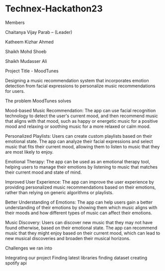 # Technex-Hackathon23

Members

Chaitanya Vijay Parab – (Leader)

Katheem Kizhar Ahmed 

Shaikh Mohd Shoeb  

Shaikh Mudasser Ali


Project Title - MoodTunes

Designing a music recommendation system that incorporates emotion detection from facial expressions to personalize music recommendations for users.




The problem MoodTunes solves

Mood-based Music Recommendation: The app can use facial recognition technology to detect the user's current mood, and then recommend music that aligns with that mood, such as happy or energetic music for a positive mood and relaxing or soothing music for a more relaxed or calm mood.

Personalized Playlists: Users can create custom playlists based on their emotional state. The app can analyze their facial expressions and select music that fits their current mood, allowing them to listen to music that they are most likely to enjoy.

Emotional Therapy: The app can be used as an emotional therapy tool, helping users to manage their emotions by listening to music that matches their current mood and state of mind.

Improved User Experience: The app can improve the user experience by providing personalized music recommendations based on their emotions, rather than relying on generic algorithms or playlists.

Better Understanding of Emotions: The app can help users gain a better understanding of their emotions by showing them which music aligns with their moods and how different types of music can affect their emotions.

Music Discovery: Users can discover new music that they may not have found otherwise, based on their emotional state. The app can recommend music that they might enjoy based on their current mood, which can lead to new musical discoveries and broaden their musical horizons.




Challenges we ran into

Integrating our project
Finding latest libraries
finding dataset
creating spotify api
